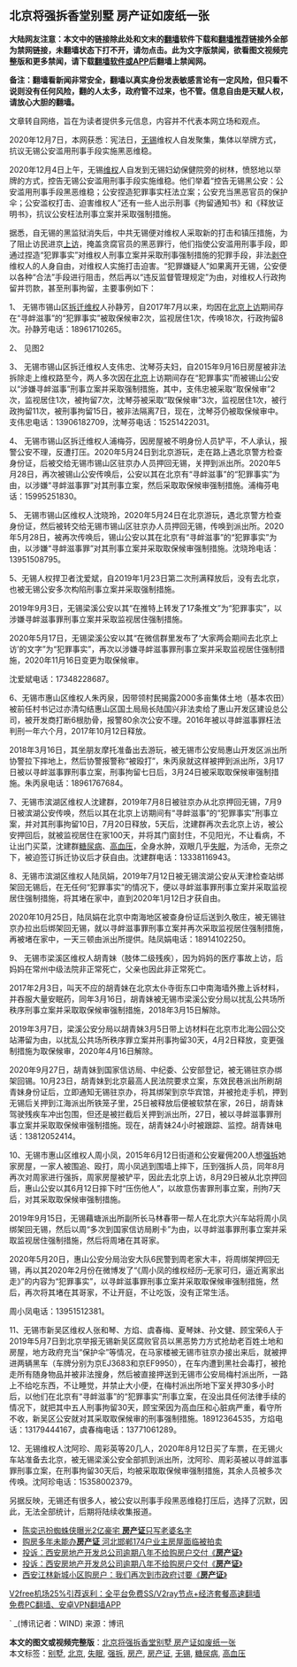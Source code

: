  <h2>北京将强拆香堂别墅 房产证如废纸一张</h2> <p class="notice"><b>大陆网友注意：本文中的链接除此处和文末的<a href="https://github.com/bannedbook/fanqiang" >翻墙</a>软件下载和<a href="https://github.com/killgcd/justmysocks/blob/master/README.md">翻墙推荐</a>链接外全部为禁网链接，未翻墙状态下打不开，请勿点击。此为文字版禁闻，欲看图文视频完整版和更多禁闻，请下载<a href="https://github.com/bannedbook/fanqiang">翻墙软件或APP</a>后翻墙上禁闻网。</p><p>备注：翻墙看新闻非常安全，翻墙以真实身份发表敏感言论有一定风险，但只看不说则没有任何风险，翻的人太多，政府管不过来，也不管。信息自由是天赋人权，请放心大胆的翻墙。</b></p>  <div class="entry"> <p>文章转自网络，旨在为读者提供多元信息，内容并不代表本网立场和观点。</p> <p>2020年12月7日，本网获悉：宪法日，<a href="https://www.bannedbook.org/bnews/tag/%e6%97%a0%e9%94%a1/" class="st_tag internal_tag" rel="tag" title="标签 无锡 下的日志">无锡</a>维权人自发聚集，集体以举牌方式，抗议无锡公安滥用刑事手段实施黑恶维稳。</p> <p>2020年12月4日上午，无锡<span class='wp_keywordlink_affiliate'><a href="https://www.bannedbook.org/bnews/weiquan/" title="维权" target="_blank">维权</a></span>人自发到无锡妇幼保健院旁的树林，愤怒地以举牌的方式，控告无锡公安滥用刑事手段实施维稳。他们举着“控告无锡黑公安：公安滥用刑事手段黑恶维稳；公安捏造犯罪事实枉法立案；公安充当黑恶官员的保护伞；公安滥权打击、迫害维权人”还有一些人出示刑事《拘留通知书》和《释放证明书》，抗议公安枉法刑事立案并采取强制措施。</p> <p>据悉，自无锡的黑监狱消失后，中共无锡便对维权人采取新的打击和镇压措施，为了阻止访民进京<span class='wp_keywordlink_affiliate'><a href="https://www.bannedbook.org/bnews/weiquan/" title="上访" target="_blank">上访</a></span>，掩盖贪腐官员的黑恶罪行，他们指使公安滥用刑事手段，即通过捏造“犯罪事实”对维权人刑事立案并采取刑事强制措施的犯罪手段，非法<span class='wp_keywordlink'><a href="https://www.bannedbook.org/forum2/topic21.html" title="《剥夺》 黄建民 著" target="_blank">剥夺</a></span>维权人的人身自由，对维权人实施打击迫害。“犯罪嫌疑人”如果离开无锡，公安便以各种“合法”手段进行阻击，然后再以“违反监督管理规定”为由，对维权人行政拘留并罚款，甚至刑事拘留，主要事例如下：</p> <p>1、 无锡市锡山区<span class='wp_keywordlink'><a href="https://www.bannedbook.org/forum17/" title="业主维权 拆迁上访 拆迁维权" target="_blank">拆迁维权</a></span>人孙静芳，自2017年7月以来，均因在<span class='wp_keywordlink'><a href="https://www.bannedbook.org/forum14/" title="进京上访 北京上访" target="_blank">北京上访</a></span>期间存在“寻衅滋事”的“犯罪事实”被取保候审2次，监视居住1次，传唤18次，行政拘留8次。孙静芳电话：18961710265。</p> <p>2、 见图2</p> <p>3、 无锡市锡山区拆迁维权人支伟忠、沈琴芬夫妇，自2015年9月16日房屋被非法拆除走上维权路至今，两人多次因在<a href="https://www.bannedbook.org/bnews/tag/%e5%8c%97%e4%ba%ac/" class="st_tag internal_tag" rel="tag" title="标签 北京 下的日志">北京</a>上访期间存在“犯罪事实”而被锡山公安以“涉嫌寻衅滋事”刑事立案并采取强制措施，其中，支伟忠被采取“取保候审”2次，监视居住1次，被拘留7次，沈琴芬被采取“取保候审”3次，监视居住1次，被行政拘留11次，被刑事拘留15日，被非法隔离7日，现在，沈琴芬仍被取保候审中。支伟忠电话：13906182709，沈琴芬电话：15251422031。</p>  <p>4、 无锡市锡山区拆迁维权人浦梅芬，因房屋被不明身份人员铲平，不人承认，报警公安不理，反遭打压。2020年5月24日到北京游玩，走在路上遇北京警方检查身份证，后被交给无锡市锡山区驻京办人员押回无锡，关押到派出所。2020年5月28日，再次被锡山公安传唤后，公安以其在北京有“寻衅滋事”的“犯罪事实”为由，以涉嫌“寻衅滋事罪”对其刑事立案，然后采取取保候审强制措施。浦梅芬电话：15995251830。</p> <p>5、 无锡市锡山区维权人沈晓玲，2020年5月24日在北京游玩，遇北京警方检查身份证，然后被转交给无锡市锡山区驻京办人员押回无锡，传唤到派出所。2020年5月28日，被再次传唤后，锡山公安以其在北京有“寻衅滋事”的“犯罪事实”为由，以涉嫌“寻衅滋事罪”对其刑事立案并采取取保候审强制措施。沈晓玲电话：13951508795。</p> <p>5、无锡人权捍卫者沈爱斌，自2019年1月23日第二次刑满释放后，没有去北京，也被无锡公安多次构陷刑事立案并采取强制措施。</p> <p>2019年9月3日，无锡梁溪公安以其“在推特上转发了17条推文”为“犯罪事实”，以涉嫌寻衅滋事罪刑事立案并采取监视居住强制措施。</p> <p>2020年5月17日，无锡梁溪公安以其“在微信群里发布了‘大家两会期间去北京上访’的文字”为“犯罪事实”，再次以涉嫌寻衅滋事罪刑事立案并采取监视居住强制措施，2020年11月16日变更为取保候审。</p> <p>沈爱斌电话：17348228687。</p> <p>6、无锡市惠山区维权人朱丙泉，因带领村民揭露2000多亩集体土地（基本农田）被前任村书记过亦清勾结惠山区国土局局长陆国兴非法卖给了惠山开发区建设总公司，被开发商打断6根肋骨，报警80余次公安不理。2016年被以寻衅滋事罪枉法判刑一年六个月，2017年10月12日释放。</p>  <p>2018年3月16日，其坐朋友摩托准备出去游玩，被无锡市公安局惠山开发区派出所协警拉下摔地上，然后协警报警称“被殴打”，朱丙泉就这样被押到派出所，3月17日被以寻衅滋事罪刑事立案，刑事拘留七日后，3月24日被采取取保候审强制措施。朱丙泉电话：18961767684。</p> <p>7、无锡市滨湖区维权人沈建群，2019年7月8日被驻京办从北京押回无锡，7月9日被滨湖公安传唤，然后以其在北京上访期间有“寻衅滋事”的“犯罪事实”刑事立案，并对其刑事拘留10日，7月20日释放，5天后，沈建群再次去北京上访，被公安押回后，就被监视居住在家100天，并将其门窗封住，不见阳光，不让看病，不让出门买菜，沈建群<a href="https://www.bannedbook.org/bnews/tag/%e7%b3%96%e5%b0%bf%e7%97%85/" class="st_tag internal_tag" rel="tag" title="标签 糖尿病 下的日志">糖尿病</a>、<a href="https://www.bannedbook.org/bnews/tag/%e9%ab%98%e8%a1%80%e5%8e%8b/" class="st_tag internal_tag" rel="tag" title="标签 高血压 下的日志">高血压</a>，全身水肿，双眼几乎<a href="https://www.bannedbook.org/bnews/tag/%e5%a4%b1%e7%9c%a0/" class="st_tag internal_tag" rel="tag" title="标签 失眠 下的日志">失眠</a>，为活命，无奈之下，被迫签订拆迁协议后才获自由。沈建群电话：13338116943。</p> <p>8、无锡市滨湖区维权人陆凤娟，2019年7月12日被无锡滨湖公安从天津检查站绑架回无锡后，在无任何“犯罪事实”的情况下，便以寻衅滋事罪刑事立案并采取监视居住强制措施，将其堵在家中，直到2020年1月12日才获自由。</p> <p>2020年10月25日，陆凤娟在北京中南海地区被查身份证后送到久敬庄，被无锡驻京办拉出后绑架回无锡，就以寻衅滋事罪刑事立案并再次采取监视居住强制措施，再被堵在家中，一天三顿由派出所提供。陆凤娟电话：18914102250。</p> <p>9、 无锡市梁溪区维权人胡青妹（肢体二级残疾），因为妈妈的医疗事故上访，后妈妈在常州中级法院非正常死亡，父亲也因此非正常死亡。</p> <p>2017年2月3日，叫天不应的胡青妹在北京太仆寺街东口中南海墙外撒上诉材料，并吞服大量安眠药，同年3月16日，胡青妹被无锡市梁溪公安分局以扰乱公共场所秩序刑事立案并采取取保候审强制措施，2018年3月15日解除。</p> <p>2019年3月7日，梁溪公安分局以胡青妹3月5日带上访材料在北京市北海公园公交站滞留为由，以扰乱公共场所秩序罪立案并刑事拘留30天，4月2日释放，变更强制措施为取保候审，2020年4月16日解除。</p>  <p>2020年9月27日，胡青妹到国家信访局、中纪委、公安部登记，被无锡驻京办绑架回锡。10月23日，胡青妹到北京最高人民法院要求立案，东效民巷派出所刷胡青妹身份证后，立即通知无锡驻京办，将其绑架到京华宾馆，并被抢走手机，押到无锡后关押到江海派出所铁笼子里，25日被释放后便被软禁在家，26日，胡青妹驾驶残疾车冲出包围，但还是被拦截后关押到派出所，27日，被以寻衅滋事罪刑事立案并采取取保候审强制措施。现在，胡青妹24小时被跟踪、监控。胡青妹电话：13812052414。</p> <p>10、无锡市惠山区维权人周小凤，2015年6月12日街道和公安雇佣200人想<a href="https://www.bannedbook.org/bnews/tag/%e5%bc%ba%e6%8b%86/" class="st_tag internal_tag" rel="tag" title="标签 强拆 下的日志">强拆</a>她家房屋，一家人被围追、殴打，周小凤逃到围墙上摔下，压到强拆人员，同年8月再次对周家进行强拆，周家房屋被铲平，因此去北京上访，8月29日被从北京押回后，惠山公安以其6月12日摔下时“压伤他人”，以故意伤害罪刑事立案，刑拘7天后，对其采取取保候审强制措施。</p> <p>2019年9月15日，无锡藉塘派出所副所长马林春带一帮人在北京大兴车站将周小凤绑架回无锡，然后以周“多次到国家信访局刷卡”为由，以寻衅滋事罪刑事立案并采取监视居住强制措施，然后将周堵在其哥家。</p> <p>2020年5月20日，惠山公安分局治安大队6民警到周老家大丰，将周绑架押回无锡，再以其2020年2月份在微博发了“《周小凤的维权经历&#8211;无家可归，逼近离家出走》”的内容为“犯罪事实”，以寻衅滋事罪刑事立案并采取取保候审强制措施，然后，再次将其堵在其哥家，不让开庭，不让吃饭，没有正常生活。</p> <p>周小凤电话：13951512381。</p> <p>11、无锡市新吴区维权人张和琴、方焰、虞春梅、夏琴妹、孙文健、顾宝荣6人于2019年5月7日到北京举报无锡新吴区腐败官员以黑恶势力方式抢劫老百姓土地和房屋，地方政府充当“保护伞”等情况，在马家楼被无锡市驻京办接出来后，就被押进两辆黑车（车牌分别为京EJ3683和京EF9950），在车内遭到黑社会毒打，被抢走所有随身物品并被非法搜身，然后被直接押送到无锡市公安局梅村派出所，一路上不给吃东西，不让睡觉，并禁止大小便，在梅村派出所地下室关押30多小时后，以他们在北京有“寻衅滋事”的“犯罪事实”刑事立案，在没出具任何法律手续的情况下，就把其中五人刑事拘留30天，顾宝荣因为高血压和心脏病严重，看守所不收，新吴区公安就对其采取取保候审的刑事强制措施。18912364535，方焰电话：13179444167，虞春梅电话：13771061289。</p> <p>12、无锡维权人沈阿珍、周彩英等20几人，2020年8月12日买了车票，在无锡火车站准备去北京，被无锡梁溪公安全部抓到派出所，沈阿珍、周彩英被以寻衅滋事罪刑事立案，在刑事拘留30天后，均被采取取保候审强制措施，其余人员被多次传唤。沈阿珍电话：15358002379。</p>  <p>另据反映，无锡还有很多人，被公安以刑事手段黑恶维稳打压后，选择了沉默，因此，无法全部统计，后期将陆续收集报道。</p> <ul class='op-related-articles' title='相关阅读'> <li><a href='https://www.bannedbook.org/bnews/yule/20200907/1392172.html' target='_blank'>陈奕迅扮蜘蛛侠曝光2亿豪宅 <b>房产证</b>只写老婆名字</a></li> <li><a href='https://www.bannedbook.org/bnews/baitai/20200613/1344033.html' target='_blank'>购房多年未能办<b>房产证</b> 河北邯郸174户业主房屋面临被拍卖</a></li> <li><a href='https://www.bannedbook.org/bnews/baitai/20191220/1244715.html' target='_blank'>投诉：西安房地产开发总公司逾期八年不给购房户交付《<b>房产证</b>》</a></li> <li><a href='https://www.bannedbook.org/bnews/weiquan/20191219/1244215.html' target='_blank'>投诉&#65306;西安房地产开发总公司逾期八年不给购房户交付&#12298;<b>房产证</b>&#12299;</a></li> <li><a href='https://www.bannedbook.org/bnews/baitai/20191106/1218904.html' target='_blank'>西安江林新城小区购房户：我们再次到市政府讨要《<b>房产证</b>》</a></li> </ul> <p class="texttj"> <a href="https://www.bannedbook.org/forum23/topic22702.html" target="_blank">V2free机场25%引荐返利：全平台免费SS/V2ray节点+经济套餐高速翻墙</a><br/> <a href="https://github.com/bannedbook/fanqiang/wiki/%E7%A6%81%E9%97%BB%E7%BD%91%E5%AE%89%E5%8D%93%E7%BF%BB%E5%A2%99%E6%96%B0%E9%97%BBAPP" target="_blank">免费PC翻墙、安卓VPN翻墙APP</a></p><p>`  _(博讯记者：WIND) 来源：博讯</p><a name='sharetosocial'></a>       <div><b>本文的图文或视频完整版</b>：<a href='https://www.bannedbook.org/bnews/baitai/20201209/1444695.html'>北京将强拆香堂别墅 房产证如废纸一张</a></div>  </div><!--END ENTRY--> <div class="postfooter"> <div>本文标签：<a href="https://www.bannedbook.org/bnews/tag/%E5%88%AB%E5%A2%85/" rel="tag">别墅</a>, <a href="https://www.bannedbook.org/bnews/tag/%e5%8c%97%e4%ba%ac/" rel="tag">北京</a>, <a href="https://www.bannedbook.org/bnews/tag/%e5%a4%b1%e7%9c%a0/" rel="tag">失眠</a>, <a href="https://www.bannedbook.org/bnews/tag/%e5%bc%ba%e6%8b%86/" rel="tag">强拆</a>, <a href="https://www.bannedbook.org/bnews/tag/%E6%88%BF%E4%BA%A7/" rel="tag">房产</a>, <a href="https://www.bannedbook.org/bnews/tag/%E6%88%BF%E4%BA%A7%E8%AF%81/" rel="tag">房产证</a>, <a href="https://www.bannedbook.org/bnews/tag/%e6%97%a0%e9%94%a1/" rel="tag">无锡</a>, <a href="https://www.bannedbook.org/bnews/tag/%e7%b3%96%e5%b0%bf%e7%97%85/" rel="tag">糖尿病</a>, <a href="https://www.bannedbook.org/bnews/tag/%e9%ab%98%e8%a1%80%e5%8e%8b/" rel="tag">高血压</a></div>  </div><!--END POSTFOOTER--> 